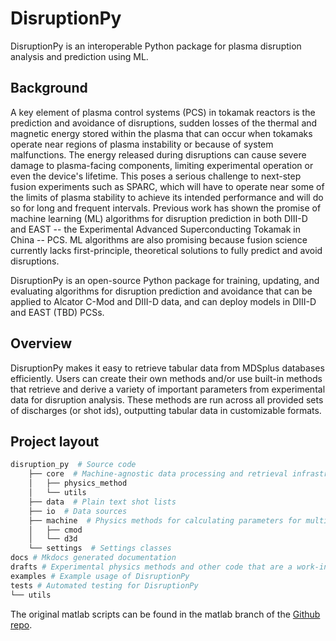 # DisruptionPy
DisruptionPy is an interoperable Python package for plasma disruption analysis and prediction using ML. 

## Background
A key element of plasma control systems (PCS) in tokamak reactors is the prediction and avoidance of disruptions, sudden losses of the thermal and magnetic energy stored within the plasma that can occur when tokamaks operate near regions of plasma instability or because of system malfunctions. The energy released during disruptions can cause severe damage to plasma-facing components, limiting experimental operation or even the device's lifetime. This poses a serious challenge to next-step fusion experiments such as SPARC, which will have to operate near some of the limits of plasma stability to achieve its intended performance and will do so for long and frequent intervals. Previous work has shown the promise of machine learning (ML) algorithms for disruption prediction in both DIII-D and EAST -- the Experimental Advanced Superconducting Tokamak in China -- PCS. ML algorithms are also promising because fusion science currently lacks first-principle, theoretical solutions to fully predict and avoid disruptions. 

DisruptionPy is an open-source Python package for training, updating, and evaluating algorithms for disruption prediction and avoidance that can be applied to Alcator C-Mod and DIII-D data, and can deploy models in DIII-D and EAST (TBD) PCSs.

## Overview
DisruptionPy makes it easy to retrieve tabular data from MDSplus databases efficiently. Users can create their own methods and/or use built-in methods that retrieve and derive a variety of important parameters from experimental data for disruption analysis. These methods are run across all provided sets of discharges (or shot ids), outputting tabular data in customizable formats.

## Project layout
```python
disruption_py  # Source code
    ├── core  # Machine-agnostic data processing and retrieval infrastructure
    │   ├── physics_method
    │   └── utils
    ├── data  # Plain text shot lists
    ├── io  # Data sources
    ├── machine  # Physics methods for calculating parameters for multiple tokamaks
    │   ├── cmod
    │   └── d3d
    └── settings  # Settings classes
docs # Mkdocs generated documentation
drafts # Experimental physics methods and other code that are a work-in-progress
examples # Example usage of DisruptionPy
tests # Automated testing for DisruptionPy
└── utils
```
The original matlab scripts can be found in the matlab branch of the [Github repo](https://github.com/MIT-PSFC/disruption-py/tree/matlab). 